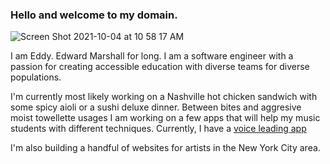 ### Hello and welcome to my domain.

![Screen Shot 2021-10-04 at 10 58 17 AM](https://user-images.githubusercontent.com/78100214/135874910-cb5f5abe-ef0e-416d-a041-c5de8444ac0f.png)


I am Eddy. Edward Marshall for long. I am a software engineer with a passion for creating accessible education with diverse teams for diverse populations. 

I'm currently most likely working on a Nashville hot chicken sandwich with some spicy aioli or a sushi deluxe dinner. Between bites and aggresive moist towellette usages I am working on a few apps that will help my music students with different techniques. Currently, I have a [voice leading app](https://eddymarshall.github.io/Voice_Leading_Visualizer/)

I'm also building a handful of websites for artists in the New York City area. 




<!--
**EddyMarshall/EddyMarshall** is a ✨ _special_ ✨ repository because its `README.md` (this file) appears on your GitHub profile.

Here are some ideas to get you started:

- 🔭 I’m currently working on ...
- 🌱 I’m currently learning ...
- 👯 I’m looking to collaborate on ...
- 🤔 I’m looking for help with ...
- 💬 Ask me about ...
- 📫 How to reach me: ...
- 😄 Pronouns: ...
- ⚡ Fun fact: ...
-->
